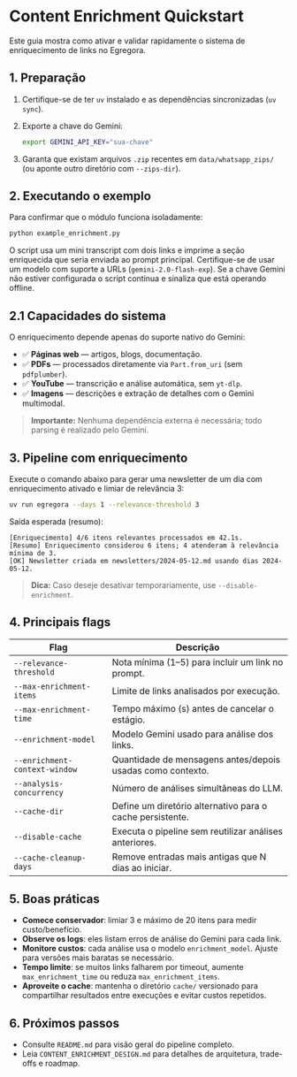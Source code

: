 # Content Enrichment Quickstart

Este guia mostra como ativar e validar rapidamente o sistema de enriquecimento de links no Egregora.

## 1. Preparação

1. Certifique-se de ter `uv` instalado e as dependências sincronizadas (`uv sync`).
2. Exporte a chave do Gemini:

   ```bash
   export GEMINI_API_KEY="sua-chave"
   ```

3. Garanta que existam arquivos `.zip` recentes em `data/whatsapp_zips/` (ou aponte outro diretório com `--zips-dir`).

## 2. Executando o exemplo

Para confirmar que o módulo funciona isoladamente:

```bash
python example_enrichment.py
```

O script usa um mini transcript com dois links e imprime a seção enriquecida que seria enviada ao prompt principal. Certifique-se de usar um modelo com suporte a URLs (`gemini-2.0-flash-exp`). Se a chave Gemini não estiver configurada o script continua e sinaliza que está operando offline.

## 2.1 Capacidades do sistema

O enriquecimento depende apenas do suporte nativo do Gemini:

- ✅ **Páginas web** — artigos, blogs, documentação.
- ✅ **PDFs** — processados diretamente via `Part.from_uri` (sem `pdfplumber`).
- ✅ **YouTube** — transcrição e análise automática, sem `yt-dlp`.
- ✅ **Imagens** — descrições e extração de detalhes com o Gemini multimodal.

> **Importante:** Nenhuma dependência externa é necessária; todo parsing é realizado pelo Gemini.

## 3. Pipeline com enriquecimento

Execute o comando abaixo para gerar uma newsletter de um dia com enriquecimento ativado e limiar de relevância 3:

```bash
uv run egregora --days 1 --relevance-threshold 3
```

Saída esperada (resumo):

```
[Enriquecimento] 4/6 itens relevantes processados em 42.1s.
[Resumo] Enriquecimento considerou 6 itens; 4 atenderam à relevância mínima de 3.
[OK] Newsletter criada em newsletters/2024-05-12.md usando dias 2024-05-12.
```

> **Dica:** Caso deseje desativar temporariamente, use `--disable-enrichment`.

## 4. Principais flags

| Flag | Descrição |
| --- | --- |
| `--relevance-threshold` | Nota mínima (1–5) para incluir um link no prompt. |
| `--max-enrichment-items` | Limite de links analisados por execução. |
| `--max-enrichment-time` | Tempo máximo (s) antes de cancelar o estágio. |
| `--enrichment-model` | Modelo Gemini usado para análise dos links. |
| `--enrichment-context-window` | Quantidade de mensagens antes/depois usadas como contexto. |
| `--analysis-concurrency` | Número de análises simultâneas do LLM. |
| `--cache-dir` | Define um diretório alternativo para o cache persistente. |
| `--disable-cache` | Executa o pipeline sem reutilizar análises anteriores. |
| `--cache-cleanup-days` | Remove entradas mais antigas que N dias ao iniciar. |

## 5. Boas práticas

- **Comece conservador**: limiar 3 e máximo de 20 itens para medir custo/benefício.
- **Observe os logs**: eles listam erros de análise do Gemini para cada link.
- **Monitore custos**: cada análise usa o modelo `enrichment_model`. Ajuste para versões mais baratas se necessário.
- **Tempo limite**: se muitos links falharem por timeout, aumente `max_enrichment_time` ou reduza `max_enrichment_items`.
- **Aproveite o cache**: mantenha o diretório `cache/` versionado para compartilhar resultados entre execuções e evitar custos repetidos.

## 6. Próximos passos

- Consulte `README.md` para visão geral do pipeline completo.
- Leia `CONTENT_ENRICHMENT_DESIGN.md` para detalhes de arquitetura, trade-offs e roadmap.
